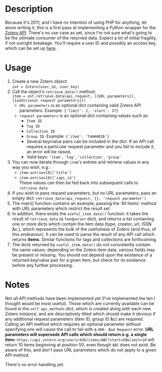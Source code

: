 # Description #

Because it's 2011, and I have no intention of using PHP for anything, let alone writing it, this is a first pass at implementing a Python wrapper for the [Zotero API][1]. There's no use case as yet, since I'm not sure what's going to be the ultimate consumer of the returned data. Expect a lot of initial fragility, if not outright breakage. You'll require a user ID and possibly an access key, which can be set up [here][2].

# Usage #

1. Create a new Zotero object:  
`zot = Zotero(user_id, user_key)`  
2. Call the object's `retrieve_data()` method:  
`item = zot.retrieve_data(api_request, [{URL parameters}], [{additional request parameters}])`  
    * `URL parameters` is an optional dict containing valid Zotero API parameters. Example: `{'limit': 2, 'start': 37}`  
    * `request parameters` is an optional dict containing values such as:  
        * `Item ID`  
        * `Tag ID`  
        * `Collection ID`  
        * `Group ID`. Example: `{'item': 'T4AH4RZA'}`  
        * Several key/value pairs can be included in the dict. If an API call requires a particular request parameter and you fail to include it, an error will be raised.
        * Valid keys: `'item'`, `'tag'`, `'collection'`, `'group'`
3. You can now iterate through `item`'s entries and retrieve values in any way you wish, e.g.:  
    * `item.entries[0]['title']`  
    * `item.entries[0]['zapi_id']`  
    These values can then be fed back into subsequent calls to `retrieve_data` 
4. If you wish to pass request parameters, but no URL parameters, pass an empty dict: `retrieve_data(api_request, {}, 'request parameter')`  
5. The main() function contains an example, passing the 'All Items' method with URL parameters which restrict the result set
6. In addition, there exists the `useful_item_data()` function: it takes the result of `retrieve_data` (a `feedparser` dict), and returns a list containing one or more dicts which contain the item data (type, creator, url, ISSN &c.), which represents the bulk of the usefulness of Zotero (and thus, of this endeavour). It can be used to parse the result of any API call which returns **items**. Similar functions for tags and collections are forthcoming.
7. The dicts returned by `useful_item_data()` do not consistently contain the same values; depending on the Zotero item data, various fields may be present or missing. You should not depend upon the existence of a returned key/value pair for a given item, but check for its existence before any further processing.


# Notes #

Not all API methods have been implemented yet (I've implemented the ten I thought would be most useful). Those which are currently available can be found in the `self.api_methods` dict, which is created along with each new Zotero instance, and are descriptively titled which should make it obvious if any additional request parameters (item ID, group ID &c) are required. Calling an API method which requires an optional parameter without specifying one will cause the call to fail with a `400: Bad Request` error. **URL parameters will supersede API calls which should return e.g. a single item:** `https://api.zotero.org/users/436/items/ABC?start=50&limit=10` will return 10 items beginning at position 50, even though `ABC` does not exist. Be aware of this, and don't pass URL parameters which do not apply to a given API method.

There's no error handling yet.


[1]: http://www.zotero.org/support/dev/server_api "Zotero Server API"
[2]: http://www.zotero.org/settings/keys/new "New Zotero Access Credentials"